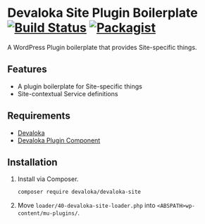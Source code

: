 # Devaloka Site Plugin Boilerplate [![Build Status](https://travis-ci.org/devaloka/devaloka-site.svg?branch=master)](https://travis-ci.org/devaloka/devaloka-site) [![Packagist](https://img.shields.io/packagist/v/devaloka/devaloka-site.svg)](https://packagist.org/packages/devaloka/devaloka-site)

A WordPress Plugin boilerplate that provides Site-specific things.

## Features

*   A plugin boilerplate for Site-specific things
*   Site-contextual Service definitions

## Requirements

*   [Devaloka](https://github.com/devaloka/devaloka)
*   [Devaloka Plugin Component](https://github.com/devaloka/devaloka-plugin)

## Installation

1.  Install via Composer.

    ```sh
    composer require devaloka/devaloka-site
    ```

2.  Move `loader/40-devaloka-site-loader.php` into
    `<ABSPATH>wp-content/mu-plugins/`.

